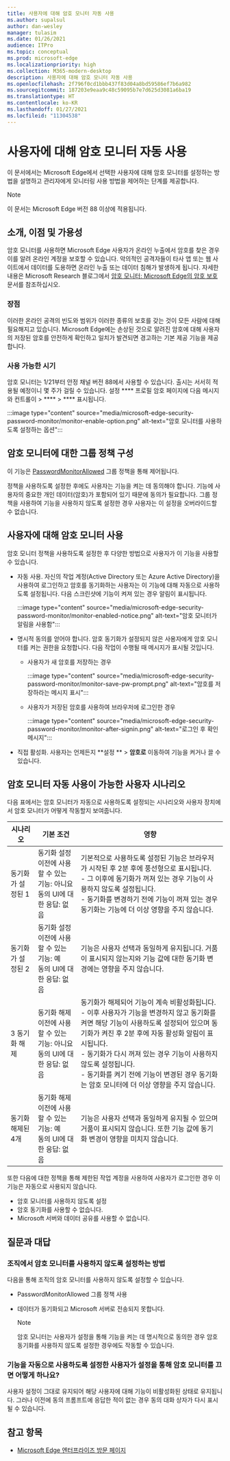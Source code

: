 ```yaml
---
title: 사용자에 대해 암호 모니터 자동 사용
ms.author: supalsul
author: dan-wesley
manager: tulasim
ms.date: 01/26/2021
audience: ITPro
ms.topic: conceptual
ms.prod: microsoft-edge
ms.localizationpriority: high
ms.collection: M365-modern-desktop
description: 사용자에 대해 암호 모니터 자동 사용
ms.openlocfilehash: 2f796f0cd1bbb437f83d04a8bd59586ef7b6a982
ms.sourcegitcommit: 187203e9eaa9c48c59095b7e7d625d3081a6ba19
ms.translationtype: HT
ms.contentlocale: ko-KR
ms.lasthandoff: 01/27/2021
ms.locfileid: "11304538"
---
```

# 사용자에 대해 암호 모니터 자동 사용

이 문서에서는 Microsoft Edge에서 선택한 사용자에 대해 암호 모니터를 설정하는 방법을 설명하고 관리자에게 모니터링 사용 방법을 제어하는 단계를 제공합니다.

> [!NOTE]
> 이 문서는 Microsoft Edge 버전 88 이상에 적용됩니다.

## 소개, 이점 및 가용성

암호 모니터를 사용하면 Microsoft Edge 사용자가 온라인 누출에서 암호를 찾은 경우 이를 알려 온라인 계정을 보호할 수 있습니다. 악의적인 공격자들이 타사 앱 또는 웹 사이트에서 데이터를 도용하면 온라인 누출 또는 데이터 침해가 발생하게 됩니다. 자세한 내용은 Microsoft Research 블로그에서 [암호 모니터: Microsoft Edge의 암호 보호](https://www.microsoft.com/research/blog/password-monitor-safeguarding-passwords-in-microsoft-edge/) 문서를 참조하십시오.

### 장점

이러한 온라인 공격의 빈도와 범위가 이러한 종류의 보호를 갖는 것이 모든 사람에 대해 필요해지고 있습니다. Microsoft Edge에는 손상된 것으로 알려진 암호에 대해 사용자의 저장된 암호를 안전하게 확인하고 일치가 발견되면 경고하는 기본 제공 기능을 제공합니다.  

### 사용 가능한 시기

암호 모니터는 1/21부터 안정 채널 버전 88에서 사용할 수 있습니다. 출시는 서서히 적용될 예정이니 몇 주가 걸릴 수 있습니다. 설정 **** 프로필 암호 페이지에 다음 메시지와 컨트롤이  >  ****  >  **** 표시됩니다.

:::image type="content" source="media/microsoft-edge-security-password-monitor/monitor-enable-option.png" alt-text="암호 모니터를 사용하도록 설정하는 옵션":::

## 암호 모니터에 대한 그룹 정책 구성

이 기능은 [PasswordMonitorAllowed](https://docs.microsoft.com/deployedge/microsoft-edge-policies#passwordmonitorallowed) 그룹 정책을 통해 제어됩니다.

정책을 사용하도록 설정한 후에도 사용자는 기능을 켜는 데 동의해야 합니다. 기능에 사용자의 중요한 개인 데이터(암호)가 포함되어 있기 때문에 동의가 필요합니다. 그룹 정책을 사용하여 기능을 사용하지 않도록 설정한 경우 사용자는 이 설정을 오버라이드할 수 없습니다.  

## 사용자에 대해 암호 모니터 사용

암호 모니터 정책을 사용하도록 설정한 후 다양한 방법으로 사용자가 이 기능을 사용할 수 있습니다.

- 자동 사용. 자신의 작업 계정(Active Directory 또는 Azure Active Directory)을 사용하여 로그인하고 암호를 동기화하는 사용자는 이 기능에 대해 자동으로 사용하도록 설정됩니다. 다음 스크린샷에 기능이 켜져 있는 경우 알림이 표시됩니다.

  :::image type="content" source="media/microsoft-edge-security-password-monitor/monitor-enabled-notice.png" alt-text="암호 모니터가 알림을 사용함":::

-  명시적 동의를 얻어야 합니다. 암호 동기화가 설정되지 않은 사용자에게 암호 모니터를 켜는 권한을 요청합니다. 다음 작업이 수행될 때 메시지가 표시될 것입니다.
   - 사용자가 새 암호를 저장하는 경우
 
     :::image type="content" source="media/microsoft-edge-security-password-monitor/monitor-save-pw-prompt.png" alt-text="암호를 저장하라는 메시지 표시":::

   - 사용자가 저장된 암호를 사용하여 브라우저에 로그인한 경우
  
     :::image type="content" source="media/microsoft-edge-security-password-monitor/monitor-after-signin.png" alt-text="로그인 후 확인 메시지":::
   
- 직접 활성화. 사용자는 언제든지 **설정 ** > **암호로** 이동하여 기능을 켜거나 끌 수 있습니다.

## 암호 모니터 자동 사용이 가능한 사용자 시나리오

다음 표에서는 암호 모니터가 자동으로 사용하도록 설정되는 시나리오와 사용자 장치에서 암호 모니터가 어떻게 작동할지 보여줍니다.

| 시나리오 | 기본 조건 | 영향 |
|--|--|--|
| 동기화가 설정된 1 | 동기화 설정<br>이전에 사용할 수 있는 기능: 아니요<br>동의 UI에 대한 응답: 없음 | 기본적으로 사용하도록 설정된 기능은 브라우저가 시작된 후 2분 후에 풍선형으로 표시됩니다.<br>- 그 이후에 동기화가 꺼져 있는 경우 기능이 사용하지 않도록 설정됩니다.<br>- 동기화를 변경하기 전에 기능이 꺼져 있는 경우 동기화는 기능에 더 이상 영향을 주지 않습니다.   |
| 동기화가 설정된 2 | 동기화 설정<br>이전에 사용할 수 있는 기능: 예<br>동의 UI에 대한 응답: 없음 | 기능은 사용자 선택과 동일하게 유지됩니다.  거품이 표시되지 않는지와 기능 값에 대한 동기화 변경에는 영향을 주지 않습니다.|
| 3 동기화 해제 | 동기화 해제<br>이전에 사용할 수 있는 기능: 아니요<br>동의 UI에 대한 응답: 없음 | 동기화가 해제되어 기능이 계속 비활성화됩니다.<br>- 이후 사용자가 기능을 변경하지 않고 동기화를 켜면 해당 기능이 사용하도록 설정되어 있으며 동기화가 켜진 후 2분 후에 자동 활성화 알림이 표시됩니다. <br> - 동기화가 다시 꺼져 있는 경우 기능이 사용하지 않도록 설정됩니다. <br>- 동기화를 켜기 전에 기능이 변경된 경우 동기화는 암호 모니터에 더 이상 영향을 주지 않습니다.  |  
| 동기화 해제된 4개 | 동기화 해제<br>이전에 사용할 수 있는 기능: 예<br>동의 UI에 대한 응답: 없음 | 기능은 사용자 선택과 동일하게 유지될 수 있으며 거품이 표시되지 않습니다. 또한 기능 값에 동기화 변경이 영향을 미치지 않습니다.  |

또한 다음에 대한 정책을 통해 제한된 작업 계정을 사용하여 사용자가 로그인한 경우 이 기능은 자동으로 사용되지 않습니다.

- 암호 모니터를 사용하지 않도록 설정  
- 암호 동기화를 사용할 수 없습니다.
- Microsoft 서버와 데이터 공유를 사용할 수 없습니다.

## 질문과 대답

### 조직에서 암호 모니터를 사용하지 않도록 설정하는 방법

다음을 통해 조직의 암호 모니터를 사용하지 않도록 설정할 수 있습니다.
- PasswordMonitorAllowed 그룹 정책 사용
- 데이터가 동기화되고 Microsoft 서버로 전송되지 못합니다.

  > [!NOTE]
  > 암호 모니터는 사용자가 설정을 통해 기능을 켜는 데 명시적으로 동의한 경우 암호 동기화를 사용하지 않도록 설정한 경우에도 작동할 수 있습니다.

### 기능을 자동으로 사용하도록 설정한 사용자가 설정을 통해 암호 모니터를 끄면 어떻게 하나요?

사용자 설정이 그대로 유지되어 해당 사용자에 대해 기능이 비활성화된 상태로 유지됩니다. 그러나 이전에 동의 프롬프트에 응답한 적이 없는 경우 동의 대화 상자가 다시 표시될 수 있습니다.

## 참고 항목

- [Microsoft Edge 엔터프라이즈 방문 페이지](https://aka.ms/EdgeEnterprise)